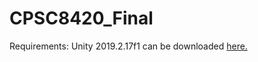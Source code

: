 # CPSC8420_Final
Requirements: 
Unity 2019.2.17f1 can be downloaded [here.](https://unity3d.com/unity/qa/lts-releases?page=3)
